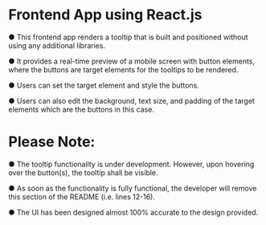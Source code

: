 # Frontend App using React.js

● This frontend app renders a tooltip that is built and positioned without using any additional libraries. 

● It provides a real-time preview of a mobile screen with button elements, where the buttons are target elements for the tooltips to be rendered.

● Users can set the target element and style the buttons.

● Users can also edit the background, text size, and padding of the target elements which are the buttons in this case.


# Please Note:

● The tooltip functionality is under development. However, upon hovering over the button(s), the tooltip shall be visible.

● As soon as the functionality is fully functional, the developer will remove this section of the README (i.e. lines 12-16).

● The UI has been designed almost 100% accurate to the design provided.
